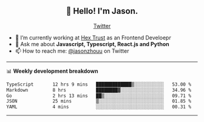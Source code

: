 <h2 align="center">👋 Hello! I'm Jason.</h2>
<p align="center">
  <a href="https://twitter.com/jasonzhouu">Twitter</a>
</p>


- 🔭 I’m currently working at [Hex Trust](https://hextrust.com/) as an Frontend Develoepr
- 💬 Ask me about **Javascript, Typescript, React.js and Python**
- 📫 How to reach me: [@jasonzhouu](https://twitter.com/jasonzhouu) on Twitter

-------

📊 **Weekly development breakdown**
<!--START_SECTION:waka-->

```txt
TypeScript       12 hrs 9 mins   █████████████▒░░░░░░░░░░░   53.00 %
Markdown         8 hrs           ████████▓░░░░░░░░░░░░░░░░   34.96 %
Go               2 hrs 13 mins   ██▒░░░░░░░░░░░░░░░░░░░░░░   09.71 %
JSON             25 mins         ▒░░░░░░░░░░░░░░░░░░░░░░░░   01.85 %
YAML             4 mins          ░░░░░░░░░░░░░░░░░░░░░░░░░   00.31 %
```

<!--END_SECTION:waka-->

-------
